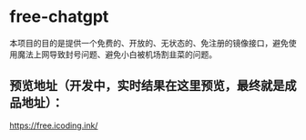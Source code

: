 # free-chatgpt
 
 本项目的目的是提供一个免费的、开放的、无状态的、免注册的镜像接口，避免使用魔法上网导致封号问题、避免小白被机场割韭菜的问题。

## 预览地址（开发中，实时结果在这里预览，最终就是成品地址）：
https://free.icoding.ink/
